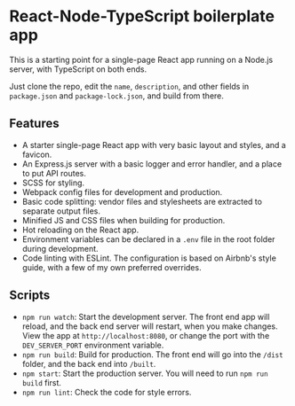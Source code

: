 # React-Node-TypeScript boilerplate app

This is a starting point for a single-page React app running on a Node.js server,
with TypeScript on both ends.

Just clone the repo, edit the `name`, `description`, and other fields in `package.json` and
`package-lock.json`, and build from there.

## Features

- A starter single-page React app with very basic layout and styles, and a favicon.
- An Express.js server with a basic logger and error handler, and a place to put API routes.
- SCSS for styling.
- Webpack config files for development and production.
- Basic code splitting: vendor files and stylesheets are extracted to separate output files.
- Minified JS and CSS files when building for production.
- Hot reloading on the React app.
- Environment variables can be declared in a `.env` file in the root folder during development.
- Code linting with ESLint. The configuration is based on Airbnb's style guide,
  with a few of my own preferred overrides.

## Scripts

- `npm run watch`: Start the development server.
  The front end app will reload, and the back end server will restart, when you make changes.
  View the app at `http://localhost:8080`,
  or change the port with the `DEV_SERVER_PORT` environment variable.
- `npm run build`: Build for production.
  The front end will go into the `/dist` folder, and the back end into `/built`.
- `npm start`: Start the production server. You will need to run `npm run build` first.
- `npm run lint`: Check the code for style errors.

